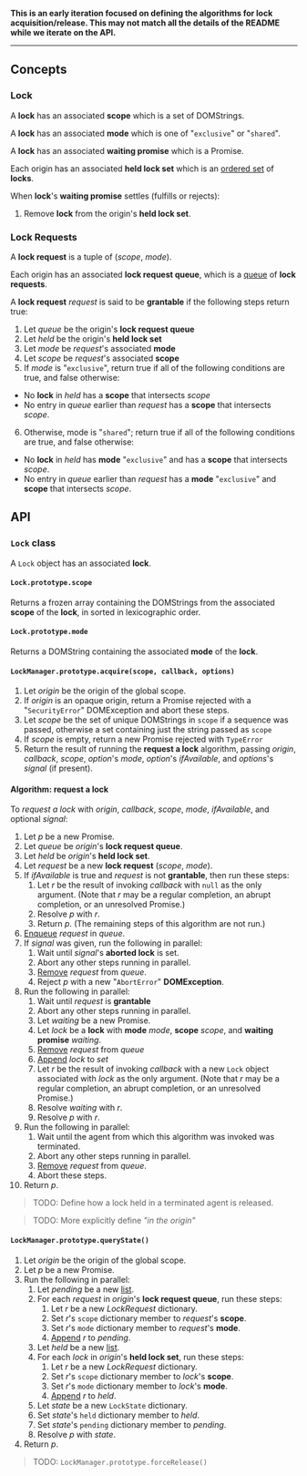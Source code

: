 **This is an early iteration focused on defining the algorithms for lock acquisition/release.
This may not match all the details of the README while we iterate on the API.**

----


## Concepts

### Lock

A **lock** has an associated **scope** which is a set of DOMStrings.

A **lock** has an associated **mode** which is one of "`exclusive`" or "`shared`".

A **lock** has an associated **waiting promise** which is a Promise.

Each origin has an associated **held lock set** which is an [ordered set](https://infra.spec.whatwg.org/#ordered-set) of **locks**.

When **lock**'s **waiting promise** settles (fulfills or rejects):

1. Remove **lock** from the origin's **held lock set**.

### Lock Requests

A **lock request** is a tuple of (*scope*, *mode*).

Each origin has an associated **lock request queue**, which is a [queue](https://infra.spec.whatwg.org/#queue) of **lock requests**.

A **lock request** _request_ is said to be **grantable** if the following steps return true:

1. Let _queue_ be the origin's **lock request queue**
2. Let _held_ be the origin's **held lock set**
3. Let _mode_ be _request_'s associated **mode**
4. Let _scope_ be _request_'s associated **scope**
5. If _mode_ is "`exclusive`", return true if all of the following conditions are true, and false otherwise:
  * No **lock** in _held_ has a **scope** that intersects _scope_
  * No entry in _queue_ earlier than _request_ has a **scope** that intersects _scope_.
6. Otherwise, mode is "`shared`"; return true if all of the following conditions are true, and false otherwise:
  * No **lock** in _held_ has **mode** "`exclusive`" and has a **scope** that intersects _scope_.
  * No entry in _queue_ earlier than _request_ has a **mode** "`exclusive`" and **scope** that intersects _scope_.


## API

### `Lock` class

A `Lock` object has an associated **lock**.

#### `Lock.prototype.scope`

Returns a frozen array containing the DOMStrings from the associated **scope** of the **lock**, in sorted in lexicographic order.

#### `Lock.prototype.mode`

Returns a DOMString containing the associated **mode** of the **lock**.

#### `LockManager.prototype.acquire(scope, callback, options)`

1. Let _origin_ be the origin of the global scope.
2. If _origin_ is an opaque origin, return a Promise rejected with a "`SecurityError`" DOMException and abort these steps.
3. Let _scope_ be the set of unique DOMStrings in `scope` if a sequence was passed, otherwise a set containing just the string passed as `scope`
4. If _scope_ is empty, return a new Promise rejected with `TypeError`
5. Return the result of running the **request a lock** algorithm, passing _origin_, _callback_, _scope_, _option_'s _mode_, _option_'s _ifAvailable_, and _options_'s _signal_ (if present).

#### Algorithm: request a lock

To *request a lock* with _origin_, _callback_, _scope_, _mode_, _ifAvailable_, and optional _signal_:

1. Let _p_ be a new Promise.
2. Let _queue_ be _origin_'s **lock request queue**.
2. Let _held_ be _origin_'s **held lock set**.
3. Let _request_ be a new **lock request** (_scope_, _mode_).
4. If _ifAvailable_ is true and _request_ is not **grantable**, then run these steps:
   1. Let _r_ be the result of invoking _callback_ with `null` as the only argument. (Note that _r_ may be a regular completion, an abrupt completion, or an unresolved Promise.)
   2. Resolve _p_ with _r_.
   3. Return _p_. (The remaining steps of this algorithm are not run.)
5. [Enqueue](https://infra.spec.whatwg.org/#queue-enqueue) _request_ in _queue_.
6. If _signal_ was given, run the following in parallel:
   1. Wait until _signal_'s **aborted lock** is set.
   2. Abort any other steps running in parallel.
   3. [Remove](https://infra.spec.whatwg.org/#list-remove) _request_ from _queue_.
   4. Reject _p_ with a new "`AbortError`" **DOMException**.
7. Run the following in parallel:
   1. Wait until _request_ is **grantable**
   2. Abort any other steps running in parallel.
   3. Let _waiting_ be a new Promise.
   4. Let _lock_ be a **lock** with **mode** _mode_, **scope** _scope_, and **waiting promise** _waiting_.
   5. [Remove](https://infra.spec.whatwg.org/#list-remove) _request_ from _queue_
   6. [Append](https://infra.spec.whatwg.org/#set-append) _lock_ to _set_
   7. Let _r_ be the result of invoking _callback_ with a new `Lock` object associated with _lock_ as the only argument. (Note that _r_ may be a regular completion, an abrupt completion, or an unresolved Promise.)
   7. Resolve _waiting_ with _r_.
   8. Resolve _p_ with _r_.
8. Run the following in parallel:
   1. Wait until the agent from which this algorithm was invoked was terminated.
   2. Abort any other steps running in parallel.
   3. [Remove](https://infra.spec.whatwg.org/#list-remove) _request_ from _queue_.
   4. Abort these steps.
9. Return _p_.

> TODO: Define how a lock held in a terminated agent is released.

> TODO: More explicitly define _"in the origin"_

#### `LockManager.prototype.queryState()`

1. Let _origin_ be the origin of the global scope.
2. Let _p_ be a new Promise.
3. Run the following in parallel:
    1. Let _pending_ be a new [list](https://infra.spec.whatwg.org/#list).
    2. For each _request_ in _origin_'s **lock request queue**, run these steps:
        1. Let _r_ be a new _LockRequest_ dictionary.
        2. Set _r_'s `scope` dictionary member to _request_'s **scope**.
        3. Set _r_'s `mode` dictionary member to _request_'s **mode**.
        4. [Append](https://infra.spec.whatwg.org/#list-append) _r_ to _pending_.
    3. Let _held_ be a new [list](https://infra.spec.whatwg.org/#list).
    4. For each _lock_ in _origin_'s **held lock set**, run these steps:
        1. Let _r_ be a new _LockRequest_ dictionary.
        2. Set _r_'s `scope` dictionary member to _lock_'s **scope**.
        3. Set _r_'s `mode` dictionary member to _lock_'s **mode**.
        4. [Append](https://infra.spec.whatwg.org/#list-append) _r_ to _held_.
    5. Let _state_ be a new `LockState` dictionary.
    6. Set _state_'s `held` dictionary member to _held_.
    7. Set _state_'s `pending` dictionary member to _pending_.
    8. Resolve _p_ with _state_.
6. Return _p_.


> TODO: `LockManager.prototype.forceRelease()`
